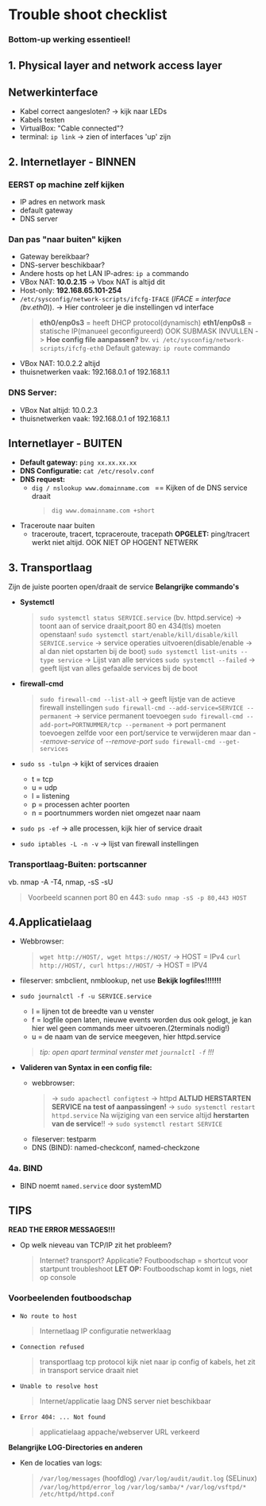 # Trouble shoot checklist
### Bottom-up werking essentieel! 

## 1. Physical layer and network access layer
## Netwerkinterface
- Kabel correct aangesloten? -> kijk naar LEDs
- Kabels testen
- VirtualBox: "Cable connected"?
- terminal: `ip link` -> zien of interfaces 'up' zijn
## 2. Internetlayer - BINNEN
### EERST op machine zelf kijken
- IP adres en network mask
- default gateway
- DNS server
### Dan pas "naar buiten" kijken
- Gateway bereikbaar?
- DNS-server beschikbaar?
- Andere hosts op het LAN
IP-adres: `ip a` commando
- VBox NAT: **10.0.2.15** -> Vbox NAT is altijd dit
- Host-only: **192.168.65.101-254**
- `/etc/sysconfig/network-scripts/ifcfg-IFACE` 
    (*IFACE = interface (bv.eth0*)). 
    -> Hier controleer je die instellingen vd interface
    > **eth0/enp0s3** = heeft DHCP protocol(dynamisch)
    > **eth1/enp0s8** = statische IP(manueel geconfigureerd) OOK SUBMASK   INVULLEN
    -> **Hoe config file aanpassen?**
    > bv. `vi /etc/sysconfig/network-scripts/ifcfg-eth0`
Default gateway: `ip route`  commando 
- VBox NAT: 10.0.2.2 altijd
- thuisnetwerken vaak: 192.168.0.1 of 192.168.1.1
### DNS Server: 
- VBox Nat altijd: 10.0.2.3
- thuisnetwerken vaak: 192.168.0.1 of 192.168.1.1

## Internetlayer - BUITEN
- **Default gateway:** `ping xx.xx.xx.xx`
- **DNS Configuratie:** `cat /etc/resolv.conf`
- **DNS request:**
    - `dig / nslookup www.domainname.com `  == Kijken of de DNS service         draait
        > `dig www.domainname.com +short `
- Traceroute naar buiten
    - traceroute, tracert, tcpraceroute, tracepath
**OPGELET:** ping/tracert werkt niet altijd. OOK NIET OP HOGENT NETWERK

## 3. Transportlaag
Zijn de juiste poorten open/draait de service
**Belangrijke commando's**
- **Systemctl** 
    > `sudo systemctl status SERVICE.service` (bv. httpd.service) 
            -> toont aan of service draait,poort 80 en 434(tls) moeten openstaan!
    > `sudo systemctl start/enable/kill/disable/kill SERVICE.service`
            -> service operaties uitvoeren(disable/enable -> al dan niet                                 opstarten bij de boot)
    > `sudo systemctl list-units --type service`
            -> Lijst van alle services
    > `sudo systemctl --failed`
            -> geeft lijst van alles gefaalde services bij de boot
- **firewall-cmd**
    > `sudo firewall-cmd --list-all` -> geeft lijstje van de actieve                                          firewall instellingen
    > `sudo firewall-cmd --add-service=SERVICE --permanent`
            -> service permanent toevoegen
    > `sudo firewall-cmd --add-port=PORTNUMMER/tcp --permanent`
            -> port permanent toevoegen
    > zelfde voor een port/service te verwijderen maar dan                  *--remove-service* of *--remove-port*
    > `sudo firewall-cmd --get-services`
- `sudo ss -tulpn` -> kijkt of services draaien
    * t = tcp
    * u = udp
    * l = listening
    * p = processen achter poorten
    * n = poortnummers worden niet omgezet naar naam
- `sudo ps -ef` -> alle processen, kijk hier of service draait

- `sudo iptables -L -n -v` -> lijst van firewall instellingen

### Transportlaag-Buiten: portscanner
vb. nmap -A -T4, nmap, -sS -sU
> Voorbeeld scannen port 80 en 443: `sudo nmap -sS -p 80,443 HOST` 

## 4.Applicatielaag
- Webbrowser:
    > `wget http://HOST/, wget https://HOST/` -> HOST = IPv4
    > `curl http://HOST/, curl https://HOST/` -> HOST = IPV4
- fileserver: smbclient, nmblookup, net use
**Bekijk logfiles!!!!!!!**
- `sudo journalctl -f -u SERVICE.service`
    * l = lijnen tot de breedte van u venster
    * f = logfile open laten, nieuwe events worden dus ook gelogt, je kan       hier wel geen commands meer uitvoeren.(2terminals nodig!)
    * u = de naam van de service meegeven, hier httpd.service
    > *tip: open apart terminal venster met `journalctl -f` !!!*

- **Valideren van Syntax in een config file:**
    * webbrowser: 
        > -> `sudo apachectl configtest` -> httpd
        > **ALTIJD HERSTARTEN SERVICE na test of aanpassingen!**
        > -> `sudo systemctl restart httpd.service`
        > Na wijziging van een service altijd **herstarten van de service**!!
        > -> `sudo systemctl restart SERVICE`
    * fileserver: testparm
    * DNS (BIND): named-checkconf, named-checkzone

 ### 4a. BIND
- BIND noemt `named.service` door systemMD

## TIPS

**READ THE ERROR MESSAGES!!!**
- Op welk nieveau van TCP/IP zit het probleem?
    > Internet? transport? Applicatie?
      Foutboodschap = shortcut voor startpunt troubleshoot
      **LET OP:** Foutboodschap komt in logs, niet op console

### Voorbeelenden foutboodschap
- `No route to host`
    > Internetlaag
    > IP configuratie
    > netwerklaag

- `Connection refused`
    > transportlaag
    > tcp protocol
    > kijk niet naar ip config of kabels, het zit in transport
    > service draait niet

- `Unable to resolve host`
    > Internet/applicatie laag
    > DNS server niet beschikbaar

- `Error 404: ... Not found`
    > applicatielaag
    > appache/webserver
    > URL verkeerd


**Belangrijke LOG-Directories en anderen**
- Ken de locaties van logs:
    > `/var/log/messages` (hoofdlog)
    > `/var/log/audit/audit.log` (SELinux)
    > `/var/log/httpd/error_log`
    > `/var/log/samba/*`
    > `/var/log/vsftpd/*`
    > `/etc/httpd/httpd.conf`
